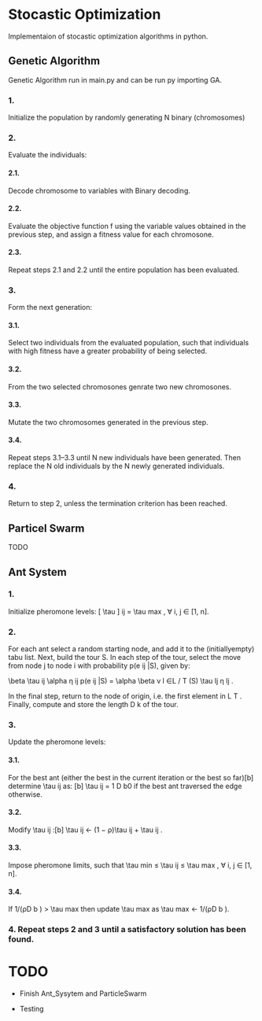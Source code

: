 # Stocastic Optimization

Implementaion of stocastic optimization algorithms in python.

## Genetic Algorithm

Genetic Algorithm run in main.py and can be run py importing GA.

### 1. 

Initialize the population by randomly generating N binary (chromosomes)

### 2. 

Evaluate the individuals:

#### 2.1. 

Decode chromosome to variables with Binary decoding.

#### 2.2. 

Evaluate the objective function f using the variable values obtained in the previous step, and assign a fitness value for each chromosone.

#### 2.3. 

Repeat steps 2.1 and 2.2 until the entire population has been evaluated.

### 3.

Form the next generation:

#### 3.1. 

Select two individuals from the evaluated population, such that individuals with high fitness have a greater probability of being selected.

#### 3.2. 

From the two selected chromosones genrate two new chromosones.

#### 3.3. 

Mutate the two chromosomes generated in the previous step.

#### 3.4.

Repeat steps 3.1–3.3 until N new individuals have been generated. Then replace the N old individuals by the N newly generated individuals.

### 4.

Return to step 2, unless the termination criterion has been reached.

## Particel Swarm

TODO

## Ant System

### 1.

Initialize pheromone levels: \[ \tau \] ij = \tau max , ∀ i, j ∈ [1, n].
### 2. 

For each ant select a random starting node, and add it to the (initiallyempty) tabu list. Next, build the tour S. In each step of the tour, select the move from node j to node i with probability p(e ij |S), given by:


\beta
\tau ij \alpha η ij
p(e ij |S) = 
\alpha \beta
ν l ∈L
/ T (S) \tau lj η lj
.

In the final step, return to the node of origin, i.e. the first element in L T .
Finally, compute and store the length D k of the tour.
### 3. 

Update the pheromone levels:

#### 3.1.

For the best ant (either the best in the current iteration or the best so far)[b]
determine \tau ij as:
[b] \tau ij = 1 D b0
if the best ant traversed the edge otherwise.

#### 3.2. 

Modify \tau ij :[b] \tau ij ← (1 − ρ)\tau ij + \tau ij .

#### 3.3.

Impose pheromone limits, such that \tau min ≤ \tau ij ≤ \tau max , ∀ i, j ∈ [1, n].

#### 3.4.

If 1/(ρD b ) > \tau max then update \tau max as \tau max ← 1/(ρD b ).

### 4. Repeat steps 2 and 3 until a satisfactory solution has been found.


# TODO

* Finish Ant_Sysytem and ParticleSwarm

* Testing